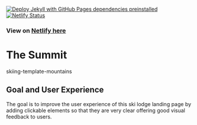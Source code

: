 [![Deploy Jekyll with GitHub Pages dependencies preinstalled](https://github.com/SOliv1/the-summit/actions/workflows/jekyll-gh-pages.yml/badge.svg)](https://github.com/SOliv1/the-summit/actions/workflows/jekyll-gh-pages.yml)
[![Netlify Status](https://api.netlify.com/api/v1/badges/1fe23118-1d01-4287-8af7-0fec32f94d27/deploy-status)](https://app.netlify.com/sites/the-mountain-summit/deploys?branch=master)

### View on [Netlify here](https://the-mountain-summit.netlify.app/)

# The Summit
skiing-template-mountains

## Goal and User Experience
The goal is to improve the user experience of this ski lodge landing page by adding clickable elements so that they are very clear offering good visual feedback to users.
